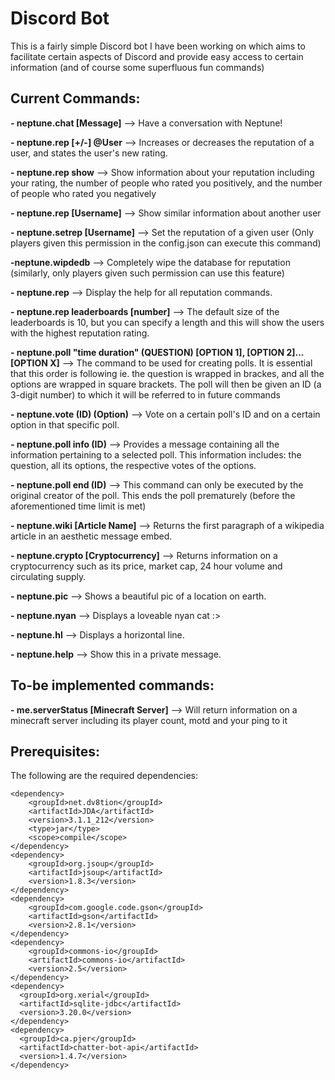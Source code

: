 # Discord Bot
This is a fairly simple Discord bot I have been working on which aims to facilitate certain aspects of Discord and provide easy access to certain information (and of course some superfluous fun commands)


## **Current Commands:**

**- neptune.chat [Message]** --> Have a conversation with Neptune!

**- neptune.rep [+/-] @User** --> Increases or decreases the reputation of a user, and states the user's new rating.

**- neptune.rep show** --> Show information about your reputation including your rating, the number of people who rated you positively, and the number of people who rated you negatively

**- neptune.rep [Username]** --> Show similar information about another user

**- neptune.setrep [Username]** --> Set the reputation of a given user (Only players given this permission in the config.json can execute this command)

**-neptune.wipdedb** --> Completely wipe the database for reputation (similarly, only players given such permission can use this feature)

**- neptune.rep** --> Display the help for all reputation commands.

**- neptune.rep leaderboards [number]** --> The default size of the leaderboards is 10, but you can specify a length and this will show the users with the highest reputation rating.

**- neptune.poll "time duration" (QUESTION) [OPTION 1], [OPTION 2]... [OPTION X]** --> The command to be used for creating polls. It is essential that this order is following ie. the question is wrapped in brackes, and all the options are wrapped in square brackets. The poll will then be given an ID (a 3-digit number) to which it will be referred to in future commands

**- neptune.vote (ID) (Option)** --> Vote on a certain poll's ID and on a certain option in that specific poll.

**- neptune.poll info (ID)** --> Provides a message containing all the information pertaining to a selected poll. This information includes: the question, all its options, the respective votes of the options.

**- neptune.poll end (ID)** --> This command can only be executed by the original creator of the poll. This ends the poll prematurely (before the aforementioned time limit is met)

**- neptune.wiki [Article Name]** --> Returns the first paragraph of a wikipedia article in an aesthetic message embed.

**- neptune.crypto [Cryptocurrency]** --> Returns information on a cryptocurrency such as its price, market cap, 24 hour volume and circulating supply.

**- neptune.pic** --> Shows a beautiful pic of a location on earth.

**- neptune.nyan** --> Displays a loveable nyan cat :>

**- neptune.hl** --> Displays a horizontal line.

**- neptune.help** --> Show this in a private message.


## **To-be implemented commands:**
**- me.serverStatus [Minecraft Server]** --> Will return information on a minecraft server including its player count, motd and your ping to it


## **Prerequisites:**
The following are the required dependencies:
```maven
<dependency>
    <groupId>net.dv8tion</groupId>
    <artifactId>JDA</artifactId>
    <version>3.1.1_212</version>
    <type>jar</type>
    <scope>compile</scope>
</dependency>
<dependency>
    <groupId>org.jsoup</groupId>
    <artifactId>jsoup</artifactId>
    <version>1.8.3</version>
</dependency>
<dependency>
    <groupId>com.google.code.gson</groupId>
    <artifactId>gson</artifactId>
    <version>2.8.1</version>
</dependency>
<dependency>
    <groupId>commons-io</groupId>
    <artifactId>commons-io</artifactId>
    <version>2.5</version>
</dependency>
<dependency>
  <groupId>org.xerial</groupId>
  <artifactId>sqlite-jdbc</artifactId>
  <version>3.20.0</version>
</dependency>
<dependency>
  <groupId>ca.pjer</groupId>
  <artifactId>chatter-bot-api</artifactId>
  <version>1.4.7</version>
</dependency>
```


